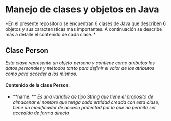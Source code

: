 # Manejo de clases y objetos en Java

*En el presente repositorio se encuentran 6 clases de Java que describen 6 
objetos y sus características más importantes. A continuación se describe más a detalle el contenido de cada clase.
*
## Clase Person 

*Esta clase representa un objeto persona y contiene como atributos los datos personales y métodos  tanto para definir el valor de los atributos como para acceder a los mismos.*

#### Contenido de la clase Person:

- **name: ** *Es una variable de tipo String que tiene el propósito de almacenar el nombre que tenga cada entidad creada con esta clase, tiene un modificador de acceso protected por lo que no permite ser accedida de forma directa* 
